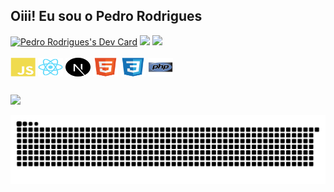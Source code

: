 ## Oiii! Eu sou o Pedro Rodrigues
<div>
 <a href="https://github.com/PedroRBC">
 <a href="https://app.daily.dev/PedroRBC"><img src="https://api.daily.dev/devcards/cf88d128de2143098cc4eb427ccecfad.png?r=uh8" width="400" alt="Pedro Rodrigues's Dev Card"/></a>
 <img height="165em" src="https://github-readme-stats.vercel.app/api?username=PedroRBC&show_icons=true&theme=dracula&include_all_commits=true&count_private=true"/>
 <img height="165em" src="https://github-readme-stats.vercel.app/api/top-langs/?username=PedroRBC&layout=compact&langs_count=7&theme=dracula"/>
</div>
 <div style="display: inline_block"><br>
  <img align="center" alt="Pedro-Js" height="30" width="40" src="https://raw.githubusercontent.com/devicons/devicon/master/icons/javascript/javascript-plain.svg">
  <img align="center" alt="Pedro-React" height="30" width="40" src="https://raw.githubusercontent.com/devicons/devicon/master/icons/react/react-original.svg">
  <img align="center" alt="Pedro-Next" height="30" width="40" src="https://raw.githubusercontent.com/devicons/devicon/master/icons/nextjs/nextjs-original.svg">
  <img align="center" alt="Pedro-HTML" height="30" width="40" src="https://raw.githubusercontent.com/devicons/devicon/master/icons/html5/html5-original.svg">
  <img align="center" alt="Pedro-CSS" height="30" width="40" src="https://raw.githubusercontent.com/devicons/devicon/master/icons/css3/css3-original.svg">
  <img align="center" alt="Pedro-PHP" height="30" width="40" src="https://raw.githubusercontent.com/devicons/devicon/master/icons/php/php-original.svg">
</div>
  
 ##
<div> 
 <a href = "mailto:pedrinhorbc@gmail.com"><img src="https://img.shields.io/badge/-Gmail-%23333?style=for-the-badge&logo=gmail&logoColor=white" target="_blank"></a>
 
  ![Snake animation](https://github.com/PedroRBC/PedroRBC/blob/output/github-contribution-grid-snake.svg)
</div>
